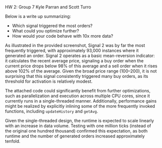 HW 2: Group 7
Kyle Parran and Scott Turro

Below is a write up summarizing:

- Which signal triggered the most orders?
- What could you optimize further?
- How would your code behave with 10x more data?

As illustrated in the provided screenshot, Signal 2 was by far the most frequently triggered, with approximately 93,000 instances where it generated an order. Signal 2 operates as a basic mean-reversion indicator: it calculates the recent average price, signaling a buy order when the current price drops below 98% of this average and a sell order when it rises above 102% of the average. Given the broad price range (100–200), it is not surprising that this signal consistently triggered many buy orders, as its threshold for activation is relatively modest.

The attached code could significantly benefit from further optimizations, such as parallelization and execution across multiple CPU cores, since it currently runs in a single-threaded manner. Additionally, performance gains might be realized by explicitly inlining some of the more frequently invoked functions, including `updateHistory` and `getAvg`.

Given the single-threaded design, the runtime is expected to scale linearly with an increase in data volume. Testing with one million ticks (instead of the original one hundred thousand) confirmed this expectation, as both runtime and the number of generated orders increased approximately tenfold.